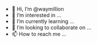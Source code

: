 - 👋 Hi, I’m @waymillion
- 👀 I’m interested in ...
- 🌱 I’m currently learning ...
- 💞️ I’m looking to collaborate on ...
- 📫 How to reach me ...

<!---
waymillion/waymillion is a ✨ special ✨ repository because its `README.md` (this file) appears on your GitHub profile.
You can click the Preview link to take a look at your changes.
--->
